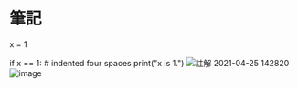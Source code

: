 # 筆記
x = 1

if x == 1:
    # indented four spaces
    print("x is 1.")
![註解 2021-04-25 142820](https://user-images.githubusercontent.com/70767105/115984210-6b7ff900-a5d8-11eb-9d38-be39408b117e.png)
![image](https://user-images.githubusercontent.com/70767105/115984229-7e92c900-a5d8-11eb-94f0-acd891c4af60.png)
